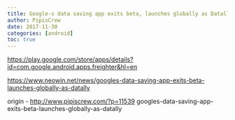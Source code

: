 ```yaml
---
title: Google-s data saving app exits beta, launches globally as Datally
author: PipisCrew
date: 2017-11-30
categories: [android]
toc: true
---
```


https://play.google.com/store/apps/details?id=com.google.android.apps.freighter&hl=en

https://www.neowin.net/news/googles-data-saving-app-exits-beta-launches-globally-as-datally

origin - http://www.pipiscrew.com/?p=11539 googles-data-saving-app-exits-beta-launches-globally-as-datally